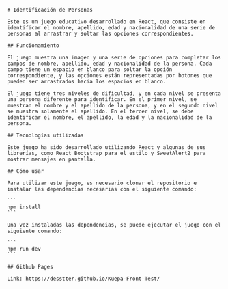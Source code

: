     # Identificación de Personas

    Este es un juego educativo desarrollado en React, que consiste en identificar el nombre, apellido, edad y nacionalidad de una serie de personas al arrastrar y soltar las opciones correspondientes.

    ## Funcionamiento

    El juego muestra una imagen y una serie de opciones para completar los campos de nombre, apellido, edad y nacionalidad de la persona. Cada campo tiene un espacio en blanco para soltar la opción correspondiente, y las opciones están representadas por botones que pueden ser arrastrados hacia los espacios en blanco.

    El juego tiene tres niveles de dificultad, y en cada nivel se presenta una persona diferente para identificar. En el primer nivel, se muestran el nombre y el apellido de la persona, y en el segundo nivel se muestra solamente el apellido. En el tercer nivel, se debe identificar el nombre, el apellido, la edad y la nacionalidad de la persona.

    ## Tecnologías utilizadas

    Este juego ha sido desarrollado utilizando React y algunas de sus librerías, como React Bootstrap para el estilo y SweetAlert2 para mostrar mensajes en pantalla.

    ## Cómo usar

    Para utilizar este juego, es necesario clonar el repositorio e instalar las dependencias necesarias con el siguiente comando:

    ```
    npm install
    ```

    Una vez instaladas las dependencias, se puede ejecutar el juego con el siguiente comando:

    ```
    npm run dev
    ```

    ## Github Pages

    Link: https://desstter.github.io/Kuepa-Front-Test/
    